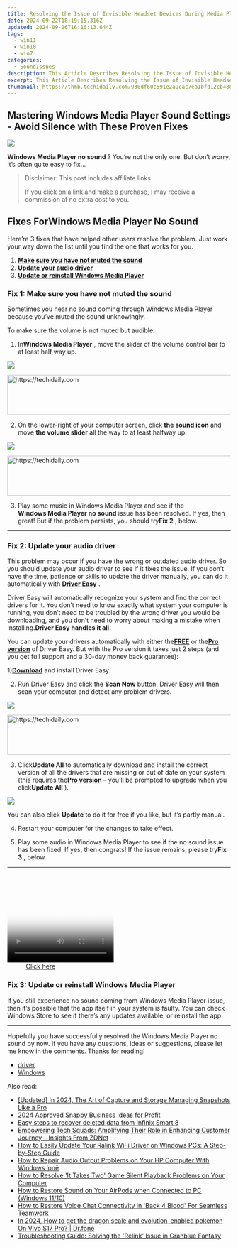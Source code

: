 ```yaml
---
title: Resolving the Issue of Invisible Headset Devices During Media Playback on PC with Windows 10 OS
date: 2024-09-22T18:19:15.316Z
updated: 2024-09-26T16:16:13.644Z
tags:
  - win11
  - win10
  - win7
categories:
  - SoundIssues
description: This Article Describes Resolving the Issue of Invisible Headset Devices During Media Playback on PC with Windows 10 OS
excerpt: This Article Describes Resolving the Issue of Invisible Headset Devices During Media Playback on PC with Windows 10 OS
thumbnail: https://thmb.techidaily.com/930df60c591e2a9cac7ea1bfd12cb488be55e4b8a96b142f6b85654b12ef9f8e.jpg
---
```


## Mastering Windows Media Player Sound Settings - Avoid Silence with These Proven Fixes

![](https://images.drivereasy.com/wp-content/uploads/2019/01/image-150.png)

**Windows Media Player no sound** ? You’re not the only one. But don’t worry, it’s often quite easy to fix…

>  Disclaimer: This post includes affiliate links
>
>  If you click on a link and make a purchase, I may receive a commission at no extra cost to you.
>

## Fixes For**Windows Media Player No Sound**

 Here’re 3 fixes that have helped other users resolve the problem. Just work your way down the list until you find the one that works for you.

1. **[Make sure you have not muted the sound](https://tools.techidaily.com/drivereasy/download/)**
2. **[Update your audio driver](https://tools.techidaily.com/drivereasy/download/)**
3. **[Update or reinstall Windows Media Player](https://tools.techidaily.com/drivereasy/download/)**

### Fix 1: Make sure you have not muted the sound

 Sometimes you hear no sound coming through Windows Media Player because you’ve muted the sound unknowingly.

To make sure the volume is not muted but audible:

 1) In**Windows Media Player** , move the slider of the volume control bar to at least half way up.  

![](https://images.drivereasy.com/wp-content/uploads/2019/01/image-151.png)

<!-- affiliate ads begin -->
<a href="https://appsumo.8odi.net/c/5597632/2100537/7443" target="_top" id="2100537">
  <img src="//a.impactradius-go.com/display-ad/7443-2100537" border="0" alt="https://techidaily.com" width="728" height="90"/>
</a>
<img height="0" width="0" src="https://appsumo.8odi.net/i/5597632/2100537/7443" style="position:absolute;visibility:hidden;" border="0" />
<!-- affiliate ads end -->

 2) On the lower-right of your computer screen, click **the sound icon** and move **the volume slider** all the way to at least halfway up.

![](https://images.drivereasy.com/wp-content/uploads/2019/01/image-152.png)

<!-- affiliate ads begin -->
<a href="https://ephamedtechinc.pxf.io/c/5597632/2137226/26400" target="_top" id="2137226">
  <img src="//a.impactradius-go.com/display-ad/26400-2137226" border="0" alt="https://techidaily.com" width="728" height="90"/>
</a>
<img height="0" width="0" src="https://ephamedtechinc.pxf.io/i/5597632/2137226/26400" style="position:absolute;visibility:hidden;" border="0" />
<!-- affiliate ads end -->

 3) Play some music in Windows Media Player and see if the  
**Windows Media Player no sound** issue has been resolved. If yes, then great! But if the problem persists, you should try**Fix 2** , below.

---

### Fix 2: Update your audio driver

 This problem may occur if you have the wrong or outdated audio driver. So you should update your audio driver to see if it fixes the issue. If you don’t have the time, patience or skills to update the driver manually, you can do it automatically with [**Driver Easy**](https://tools.techidaily.com/drivereasy/download/) .

 Driver Easy will automatically recognize your system and find the correct drivers for it. You don’t need to know exactly what system your computer is running, you don’t need to be troubled by the wrong driver you would be downloading, and you don’t need to worry about making a mistake when installing.**Driver Easy handles it all.**

 You can update your drivers automatically with either the[**FREE**](https://tools.techidaily.com/drivereasy/download/) or the[**Pro version**](https://tools.techidaily.com/drivereasy/download/) of Driver Easy. But with the Pro version it takes just 2 steps (and you get full support and a 30-day money back guarantee):

 1)[**Download**](https://tools.techidaily.com/drivereasy/download/) and install Driver Easy.

 2) Run Driver Easy and click the **Scan Now** button. Driver Easy will then scan your computer and detect any problem drivers.  

![](https://images.drivereasy.com/wp-content/uploads/2019/01/image-155.png)

<!-- affiliate ads begin -->
<a href="https://aligracehair.sjv.io/c/5597632/2080333/19272" target="_top" id="2080333">
  <img src="//a.impactradius-go.com/display-ad/19272-2080333" border="0" alt="https://techidaily.com" width="728" height="90"/>
</a>
<img height="0" width="0" src="https://aligracehair.sjv.io/i/5597632/2080333/19272" style="position:absolute;visibility:hidden;" border="0" />
<!-- affiliate ads end -->

 3) Click**Update All** to automatically download and install the correct version of all the drivers that are missing or out of date on your system (this requires the[**Pro version**](https://tools.techidaily.com/drivereasy/download/) – you’ll be prompted to upgrade when you click**Update All** ).  

![](https://images.drivereasy.com/wp-content/uploads/2019/01/image-154.png)

 You can also click **Update** to do it for free if you like, but it’s partly manual.

4) Restart your computer for the changes to take effect.

5) Play some audio in Windows Media Player to see if the no sound issue has been fixed. If yes, then congrats! If the issue remains, please try**Fix 3** , below.

---

<!-- affiliate ads begin -->
<span id="1304647">
					<video width="240" height="200" style="cursor:pointer"
           poster="//a.impactradius-go.com/display-clicktoplayimage/1304647.png"
           onclick="if(!this.playClicked){this.play();this.setAttribute('controls',true);this.playClicked=true;}">
	   <source src="//a.impactradius-go.com/display-ad/15852-1304647">
	   <img src="//a.impactradius-go.com/display-clicktoplayimage/1304647.png" style="border: none; height: 100%; width: 100%; object-fit: contain">
	</video>
	<div style="width:150px;text-align:center"><a href="javascript:window.open(decodeURIComponent('https%3A%2F%2Fthefitville.pxf.io%2Fc%2F5597632%2F1304647%2F15852'), '_blank');void(0);">Click here</a></div>
</span>
<img height="0" width="0" src="https://imp.pxf.io/i/5597632/1304647/15852" style="position:absolute;visibility:hidden;" border="0" />
<!-- affiliate ads end -->

### Fix 3: Update or reinstall Windows Media Player

 If you still experience no sound coming from Windows Media Player issue, then it’s possible that the app itself in your system is faulty. You can check Windows Store to see if there’s any updates available, or reinstall the app.

---

 Hopefully you have successfully resolved the Windows Media Player no sound by now. If you have any questions, ideas or suggestions, please let me know in the comments. Thanks for reading!

* [driver](https://tools.techidaily.com/drivereasy/download/)
* [Windows](https://tools.techidaily.com/drivereasy/download/)

<ins class="adsbygoogle"
     style="display:block"
     data-ad-format="autorelaxed"
     data-ad-client="ca-pub-7571918770474297"
     data-ad-slot="1223367746"></ins>

<ins class="adsbygoogle"
     style="display:block"
     data-ad-client="ca-pub-7571918770474297"
     data-ad-slot="8358498916"
     data-ad-format="auto"
     data-full-width-responsive="true"></ins>

<span class="atpl-alsoreadstyle">Also read:</span>
<div><ul>
<li><a href="https://snapchat-videos.techidaily.com/updated-in-2024-the-art-of-capture-and-storage-managing-snapshots-like-a-pro/"><u>[Updated] In 2024, The Art of Capture and Storage Managing Snapshots Like a Pro</u></a></li>
<li><a href="https://snapchat-videos.techidaily.com/2024-approved-snappy-business-ideas-for-profit/"><u>2024 Approved Snappy Business Ideas for Profit</u></a></li>
<li><a href="https://phone-solutions.techidaily.com/easy-steps-to-recover-deleted-data-from-infinix-smart-8-by-fonelab-android-recover-data/"><u>Easy steps to recover deleted data from Infinix Smart 8</u></a></li>
<li><a href="https://app-tips.techidaily.com/empowering-tech-squads-amplifying-their-role-in-enhancing-customer-journey-insights-from-zdnet/"><u>Empowering Tech Squads: Amplifying Their Role in Enhancing Customer Journey – Insights From ZDNet</u></a></li>
<li><a href="https://driver-download.techidaily.com/how-to-easily-update-your-ralink-wifi-driver-on-windows-pcs-a-step-by-step-guide/"><u>How to Easily Update Your Ralink WiFi Driver on Windows PCs: A Step-by-Step Guide</u></a></li>
<li><a href="https://sound-issues.techidaily.com/how-to-repair-audio-output-problems-on-your-hp-computer-with-windows-one/"><u>How to Repair Audio Output Problems on Your HP Computer With Windows ˈonē</u></a></li>
<li><a href="https://sound-issues.techidaily.com/how-to-resolve-it-takes-two-game-silent-playback-problems-on-your-computer/"><u>How to Resolve 'It Takes Two' Game Silent Playback Problems on Your Computer</u></a></li>
<li><a href="https://sound-issues.techidaily.com/how-to-restore-sound-on-your-airpods-when-connected-to-pc-windows-1110/"><u>How to Restore Sound on Your AirPods when Connected to PC (Windows 11/10)</u></a></li>
<li><a href="https://sound-issues.techidaily.com/how-to-restore-voice-chat-connectivity-in-back-4-blood-for-seamless-teamwork/"><u>How to Restore Voice Chat Connectivity in 'Back 4 Blood' For Seamless Teamwork</u></a></li>
<li><a href="https://change-location.techidaily.com/in-2024-how-to-get-the-dragon-scale-and-evolution-enabled-pokemon-on-vivo-s17-pro-drfone-by-drfone-virtual-android/"><u>In 2024, How to get the dragon scale and evolution-enabled pokemon On Vivo S17 Pro? | Dr.fone</u></a></li>
<li><a href="https://win-blog.techidaily.com/troubleshooting-guide-solving-the-relink-issue-in-granblue-fantasy/"><u>Troubleshooting Guide: Solving the 'Relink' Issue in Granblue Fantasy</u></a></li>
</ul></div>

